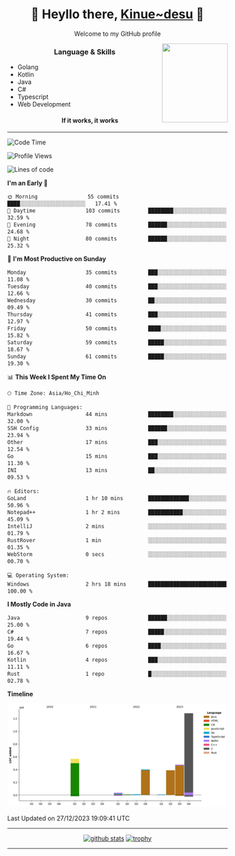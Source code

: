 <h1 align="center"> 🌸 Heyllo there, <a href="https://github.com/Kinue72">Kinue~desu</a> 🌸 </h1>
<p align="center"> Welcome to my GitHub profile </p>
<img align="right" src="https://i.imgur.com/yjwWPiL.png" width="150" height="180">

<h3 align="center"> Language & Skills </h3>

- Golang
- Kotlin
- Java
- C#
- Typescript
- Web Development
  <h4 align="center">If it works, it works</h4>
<hr>

<!--START_SECTION:waka-->
![Code Time](http://img.shields.io/badge/Code%20Time-2%20hrs%2018%20mins-blue)

![Profile Views](http://img.shields.io/badge/Profile%20Views-3-blue)

![Lines of code](https://img.shields.io/badge/From%20Hello%20World%20I%27ve%20Written-3.2%20million%20lines%20of%20code-blue)

**I'm an Early 🐤** 

```text
🌞 Morning                55 commits          ████░░░░░░░░░░░░░░░░░░░░░   17.41 % 
🌆 Daytime                103 commits         ████████░░░░░░░░░░░░░░░░░   32.59 % 
🌃 Evening                78 commits          ██████░░░░░░░░░░░░░░░░░░░   24.68 % 
🌙 Night                  80 commits          ██████░░░░░░░░░░░░░░░░░░░   25.32 % 
```
📅 **I'm Most Productive on Sunday** 

```text
Monday                   35 commits          ███░░░░░░░░░░░░░░░░░░░░░░   11.08 % 
Tuesday                  40 commits          ███░░░░░░░░░░░░░░░░░░░░░░   12.66 % 
Wednesday                30 commits          ██░░░░░░░░░░░░░░░░░░░░░░░   09.49 % 
Thursday                 41 commits          ███░░░░░░░░░░░░░░░░░░░░░░   12.97 % 
Friday                   50 commits          ████░░░░░░░░░░░░░░░░░░░░░   15.82 % 
Saturday                 59 commits          █████░░░░░░░░░░░░░░░░░░░░   18.67 % 
Sunday                   61 commits          █████░░░░░░░░░░░░░░░░░░░░   19.30 % 
```


📊 **This Week I Spent My Time On** 

```text
🕑︎ Time Zone: Asia/Ho_Chi_Minh

💬 Programming Languages: 
Markdown                 44 mins             ████████░░░░░░░░░░░░░░░░░   32.00 % 
SSH Config               33 mins             ██████░░░░░░░░░░░░░░░░░░░   23.94 % 
Other                    17 mins             ███░░░░░░░░░░░░░░░░░░░░░░   12.54 % 
Go                       15 mins             ███░░░░░░░░░░░░░░░░░░░░░░   11.30 % 
INI                      13 mins             ██░░░░░░░░░░░░░░░░░░░░░░░   09.53 % 

🔥 Editors: 
GoLand                   1 hr 10 mins        █████████████░░░░░░░░░░░░   50.96 % 
Notepad++                1 hr 2 mins         ███████████░░░░░░░░░░░░░░   45.09 % 
IntelliJ                 2 mins              ░░░░░░░░░░░░░░░░░░░░░░░░░   01.79 % 
RustRover                1 min               ░░░░░░░░░░░░░░░░░░░░░░░░░   01.35 % 
WebStorm                 0 secs              ░░░░░░░░░░░░░░░░░░░░░░░░░   00.70 % 

💻 Operating System: 
Windows                  2 hrs 18 mins       █████████████████████████   100.00 % 
```

**I Mostly Code in Java** 

```text
Java                     9 repos             ██████░░░░░░░░░░░░░░░░░░░   25.00 % 
C#                       7 repos             █████░░░░░░░░░░░░░░░░░░░░   19.44 % 
Go                       6 repos             ████░░░░░░░░░░░░░░░░░░░░░   16.67 % 
Kotlin                   4 repos             ███░░░░░░░░░░░░░░░░░░░░░░   11.11 % 
Rust                     1 repo              █░░░░░░░░░░░░░░░░░░░░░░░░   02.78 % 
```



**Timeline**

![Lines of Code chart](https://raw.githubusercontent.com/Kinue72/Kinue72/main/assets/bar_graph.png)


 Last Updated on 27/12/2023 19:09:41 UTC
<!--END_SECTION:waka-->

<hr>

<p align="center">
  <a href="https://github.com/anuraghazra/github-readme-stats"><img src="https://github-readme-stats.vercel.app/api?username=Kinue72&show_icons=true&include_all_commits=true&theme=nord" alt="github stats"></a>
  <a href="https://github.com/ryo-ma/github-profile-trophy"><img src="https://github-profile-trophy.vercel.app/?username=Kinue72&theme=nord" alt="trophy"></a>
</p>

<hr>
